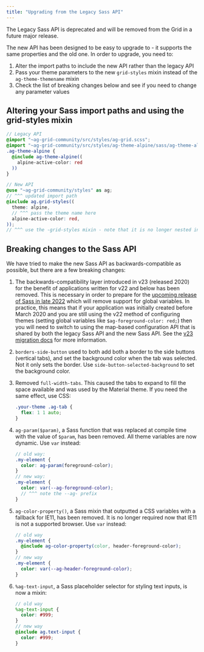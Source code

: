 ```yaml
---
title: "Upgrading from the Legacy Sass API"
---
```


The Legacy Sass API is deprecated and will be removed from the Grid in a future major release.

The new API has been designed to be easy to upgrade to - it supports the same properties and the old one. In order to upgrade, you need to:

1. Alter the import paths to include the new API rather than the legacy API
2. Pass your theme parameters to the new `grid-styles` mixin instead of the `ag-theme-themename` mixin
3. Check the list of breaking changes below and see if you need to change any parameter values

## Altering your Sass import paths and using the grid-styles mixin

```scss
// Legacy API
@import "~ag-grid-community/src/styles/ag-grid.scss";
@import "~ag-grid-community/src/styles/ag-theme-alpine/sass/ag-theme-alpine-mixin.scss";
.ag-theme-alpine {
  @include ag-theme-alpine((
    alpine-active-color: red
  ))
}

// New API
@use "~ag-grid-community/styles" as ag;
// ^^^ updated import path
@include ag.grid-styles((
  theme: alpine,
  // ^^^ pass the theme name here
  alpine-active-color: red,
));
// ^^^ use the -grid-styles mixin - note that it is no longer nested inside .ag-theme-alpine {}
```

## Breaking changes to the Sass API

We have tried to make the new Sass API as backwards-compatible as possible, but there are a few breaking changes:

1. The backwards-compatibility layer introduced in v23 (released 2020) for the benefit of applications written for v22 and below has been removed. This is necessary in order to prepare for the [upcoming release of Sass in late 2022](https://github.com/sass/sass/blob/main/accepted/module-system.md#timeline) which will remove support for global variables. In practice, this means that if your application was initially created before March 2020 and you are still using the v22 method of configuring themes (setting global variables like `$ag-foreground-color: red;`) then you will need to switch to using the map-based configuration API that is shared by both the legacy Sass API and the new Sass API. See the [v23 migration docs](https://www.ag-grid.com/archive/23.0.0/javascript-grid-themes-v23-migration/) for more information.
1. `borders-side-button` used to both add both a border to the side buttons (vertical tabs), and set the background color when the tab was selected. Not it only sets the border. Use `side-button-selected-background` to set the background color.
1. Removed `full-width-tabs`. This caused the tabs to expand to fill the space available and was used by the Material theme. If you need the same effect, use CSS:

    ```css
    .your-theme .ag-tab {
      flex: 1 1 auto;
    }
    ```

1. `ag-param($param)`, a Sass function that was replaced at compile time with the value of `$param`, has been removed. All theme variables are now dynamic. Use `var` instead:

    ```scss
    // old way:
    .my-element {
      color: ag-param(foreground-color);
    }
    // new way:
    .my-element {
      color: var(--ag-foreground-color);
      // ^^^ note the --ag- prefix
    }
    ```
1. `ag-color-property()`, a Sass mixin that outputted a CSS variables with a fallback for IE11, has been removed. It is no longer required now that IE11 is not a supported browser. Use `var` instead:

    ```scss
    // old way
    .my-element {
      @include ag-color-property(color, header-foreground-color);
    }
    // new way
    .my-element {
      color: var(--ag-header-foreground-color);
    }
    ```

1. `%ag-text-input`, a Sass placeholder selector for styling text inputs, is now a mixin:

    ```scss
    // old way
    %ag-text-input {
      color: #999;
    }
    // new way
    @include ag.text-input {
      color: #999;
    }
    ```

